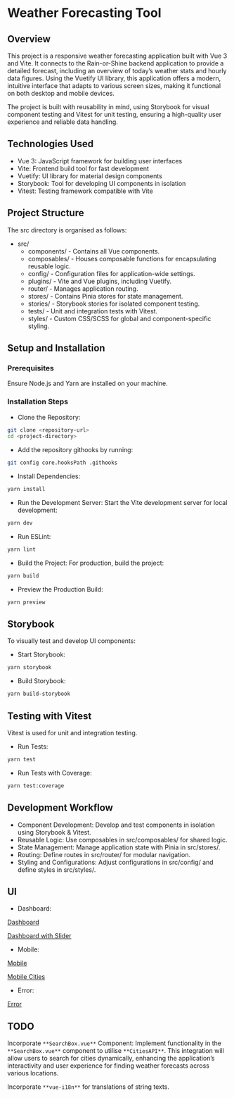 # Weather Forecasting Tool
## Overview

This project is a responsive weather forecasting application built with Vue 3 and Vite. It connects to the Rain-or-Shine backend application to provide a detailed forecast, including an overview of today’s weather stats and hourly data figures. Using the Vuetify UI library, this application offers a modern, intuitive interface that adapts to various screen sizes, making it functional on both desktop and mobile devices.

The project is built with reusability in mind, using Storybook for visual component testing and Vitest for unit testing, ensuring a high-quality user experience and reliable data handling.

## Technologies Used
- Vue 3: JavaScript framework for building user interfaces
- Vite: Frontend build tool for fast development
- Vuetify: UI library for material design components
- Storybook: Tool for developing UI components in isolation
- Vitest: Testing framework compatible with Vite

## Project Structure
The src directory is organised as follows:

- src/
  - components/ - Contains all Vue components.
  - composables/ - Houses composable functions for encapsulating reusable logic.
  - config/ - Configuration files for application-wide settings.
  - plugins/ - Vite and Vue plugins, including Vuetify.
  - router/ - Manages application routing.
  - stores/ - Contains Pinia stores for state management.
  - stories/ - Storybook stories for isolated component testing.
  - tests/ - Unit and integration tests with Vitest.
  - styles/ - Custom CSS/SCSS for global and component-specific styling.

## Setup and Installation

### Prerequisites
Ensure Node.js and Yarn are installed on your machine.

### Installation Steps
- Clone the Repository:

```bash
git clone <repository-url>
cd <project-directory>
```
- Add the repository githooks by running:

```bash
git config core.hooksPath .githooks
```

- Install Dependencies:

```bash
yarn install
```
- Run the Development Server: Start the Vite development server for local development:

```bash
yarn dev
```

- Run ESLint:

```bash
yarn lint
```

- Build the Project: For production, build the project:

```bash
yarn build
```

- Preview the Production Build:

```bash
yarn preview
```

## Storybook
To visually test and develop UI components:

- Start Storybook:

```bash
yarn storybook
```

- Build Storybook:

```bash
yarn build-storybook
```

## Testing with Vitest

Vitest is used for unit and integration testing.

- Run Tests:

```bash
yarn test
```

- Run Tests with Coverage:

```bash
yarn test:coverage
```

## Development Workflow
- Component Development: Develop and test components in isolation using Storybook & Vitest.
- Reusable Logic: Use composables in src/composables/ for shared logic.
- State Management: Manage application state with Pinia in src/stores/.
- Routing: Define routes in src/router/ for modular navigation.
- Styling and Configurations: Adjust configurations in src/config/ and define styles in src/styles/.

## UI

- Dashboard:

[Dashboard](./src/assets/dashboard.png)

[Dashboard with Slider](./src/assets/dashboard-slider.png)

- Mobile:

[Mobile](./src/assets/mobile.png)

[Mobile Cities](./src/assets/mobile-cities.png)

- Error:

[Error](./src/assets/error-handling.png)

## TODO
Incorporate `**SearchBox.vue**` Component: Implement functionality in the `**SearchBox.vue**` component to utilise `**CitiesAPI**`. This integration will allow users to search for cities dynamically, enhancing the application’s interactivity and user experience for finding weather forecasts across various locations.

Incorporate `**vue-i18n**` for translations of string texts.